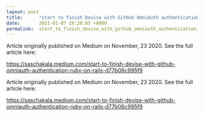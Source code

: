 ```yaml
---
layout: post
title:      "start to finish Devise with GitHub OmniAuth authentication — Ruby on Rails"
date:       2021-01-07 19:28:05 +0000
permalink:  start_to_finish_devise_with_github_omniauth_authentication_ruby_on_rails
---
```



Article originally published on Medium on November, 23 2020. See the full article here:

https://saschakala.medium.com/start-to-finish-devise-with-github-omniauth-authentication-ruby-on-rails-d77b06c995f9



Article originally published on Medium on November, 23 2020. See the full article here:

https://saschakala.medium.com/start-to-finish-devise-with-github-omniauth-authentication-ruby-on-rails-d77b06c995f9
